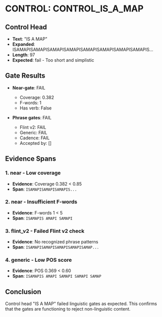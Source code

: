 # CONTROL: CONTROL_IS_A_MAP

## Control Head
- **Text**: "IS A MAP"
- **Expanded**: ISAMAPISAMAPISAMAPISAMAPISAMAPISAMAPISAMAPISAMAPIS...
- **Length**: 97
- **Expected**: fail - Too short and simplistic

## Gate Results
- **Near-gate**: FAIL
  - Coverage: 0.382
  - F-words: 1
  - Has verb: False

- **Phrase gates**: FAIL
  - Flint v2: FAIL
  - Generic: FAIL
  - Cadence: FAIL
  - Accepted by: []

## Evidence Spans

### 1. near - Low coverage
- **Evidence**: Coverage 0.382 < 0.85
- **Span**: `ISAMAPISAMAPISAMAPIS...`

### 2. near - Insufficient F-words
- **Evidence**: F-words 1 < 5
- **Span**: `ISAMAPIS AMAPI SAMAPI`

### 3. flint_v2 - Failed Flint v2 check
- **Evidence**: No recognized phrase patterns
- **Span**: `ISAMAPISAMAPISAMAPISAMAPISAMAP...`

### 4. generic - Low POS score
- **Evidence**: POS 0.369 < 0.60
- **Span**: `ISAMAPIS AMAPI SAMAPI SAMAPI SAMAP`

## Conclusion
Control head "IS A MAP" failed linguistic gates as expected.
This confirms that the gates are functioning to reject non-linguistic content.
